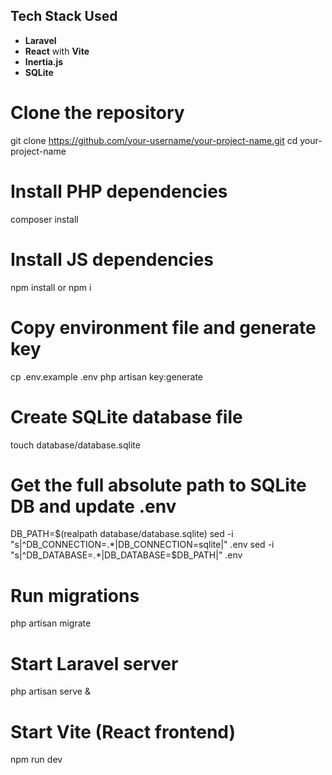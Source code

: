 ## Tech Stack Used

- **Laravel**
- **React** with **Vite**
- **Inertia.js**
- **SQLite**

# Clone the repository
git clone https://github.com/your-username/your-project-name.git
cd your-project-name

# Install PHP dependencies
composer install

# Install JS dependencies
npm install or npm i

# Copy environment file and generate key
cp .env.example .env
php artisan key:generate

# Create SQLite database file
touch database/database.sqlite

# Get the full absolute path to SQLite DB and update .env
DB_PATH=$(realpath database/database.sqlite)
sed -i "s|^DB_CONNECTION=.*|DB_CONNECTION=sqlite|" .env
sed -i "s|^DB_DATABASE=.*|DB_DATABASE=$DB_PATH|" .env

# Run migrations
php artisan migrate

# Start Laravel server
php artisan serve &
# Start Vite (React frontend)
npm run dev
